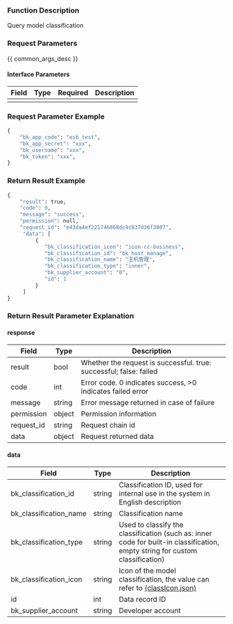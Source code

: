 ### Function Description

Query model classification

### Request Parameters

{{ common_args_desc }}

#### Interface Parameters

| Field | Type | Required | Description |
| ----- | ---- | -------- | ----------- |
|       |      |          |             |

### Request Parameter Example

```python
{
    "bk_app_code": "esb_test",
    "bk_app_secret": "xxx",
    "bk_username": "xxx",
    "bk_token": "xxx",
}
```

### Return Result Example

```python
{
    "result": true,
    "code": 0,
    "message": "success",
    "permission": null,
    "request_id": "e43da4ef221746868dc4c837d36f3807",
     "data": [
         {
            "bk_classification_icon": "icon-cc-business",
            "bk_classification_id": "bk_host_manage",
            "bk_classification_name": "主机管理",
            "bk_classification_type": "inner",
            "bk_supplier_account": "0",
            "id": 1
         }
     ]
}
```

### Return Result Parameter Explanation

#### response

| Field       | Type   | Description                                                  |
| ---------- | ------ | ------------------------------------------------------------ |
| result     | bool   | Whether the request is successful. true: successful; false: failed |
| code       | int    | Error code. 0 indicates success, >0 indicates failed error   |
| message    | string | Error message returned in case of failure                    |
| permission | object | Permission information                                       |
| request_id | string | Request chain id                                             |
| data       | object | Request returned data                                        |

#### data

| Field                  | Type   | Description                                                  |
| ---------------------- | ------ | ------------------------------------------------------------ |
| bk_classification_id   | string | Classification ID, used for internal use in the system in English description |
| bk_classification_name | string | Classification name                                          |
| bk_classification_type | string | Used to classify the classification (such as: inner code for built-in classification, empty string for custom classification) |
| bk_classification_icon | string | Icon of the model classification, the value can refer to [(classIcon.json)](https://chat.openai.com/c/resource_define/classIcon.json) |
| id                     | int    | Data record ID                                               |
| bk_supplier_account    | string | Developer account                                            |